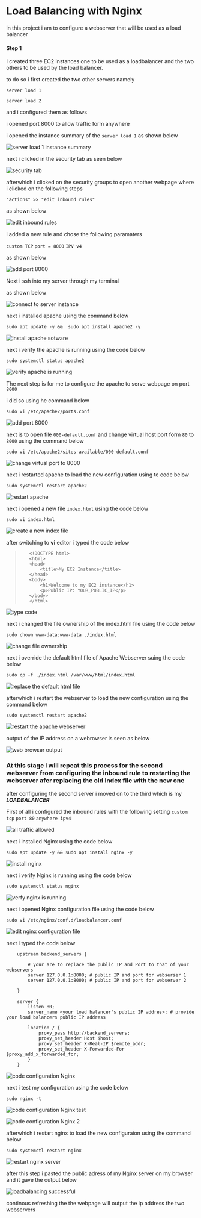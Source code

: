 # Load Balancing with Nginx 

in this project i am to configure a webserver that will be used as a load balancer

#### Step 1

I created three EC2 instances one to be used as a loadbalancer and the two others to be used by the load balancer.

to do so i first created the two other servers namely 

`server load 1`

`server load 2`

and i configured them as follows

i opened port 8000 to allow traffic form anywhere 

i opened the instance summary of the `server load 1` as shown below

![server load 1 instance summary](<4 instance summary.png>)

next i clicked in the security tab as seen below

![security tab](<5 security groups option.png>)

afterwhich i clicked on the security groups to open another webpage where i clicked on the following steps 

`"actions" >> "edit inbound rules"` 

as shown below

![edit inbound rules](<edit inbound rules.png>)


i added a new rule and chose the following paramaters 

`custom TCP`
`port = 8000`
`IPV v4`

as shown below 

![add port 8000 ](<6 add port 8000 to security groups.png>)

Next i ssh into my server through my terminal

as shown below

![connect to server instance](<7 connect to server instance.png>)


next i installed apache using the command below 

`sudo apt update -y &&  sudo apt install apache2 -y
`

![install apache sotware](<8 install apache webserver.png>)

next i verify the apache is running using the code below

`sudo systemctl status apache2`

![verify apache is running](<9 verify apache is runnng correctly.png>)

The next step is for me to configure the apache to serve webpage on port `8000`

i did so using he command below

`sudo vi /etc/apache2/ports.conf`

![add port 8000](<10 add port 8000.png>)

next is to open file `000-default.conf` and change virtual host port form `80` to `8000` using the command below

`sudo vi /etc/apache2/sites-available/000-default.conf`

![change virtual port to 8000](<11 change virtual port to 8000.png>)

next i restarted apache to load the new configuration using te code below

`sudo systemctl restart apache2`

![restart apache](<12 restart apache.png>)

next i opened a new file `index.html` using the code below

`sudo vi index.html`

![create a new index file](<13 crate a new index file.png>)

after switching to **vi** editor i typed the code below

>        <!DOCTYPE html>
>        <html>
>        <head>
>            <title>My EC2 Instance</title>
>        </head>
>        <body>
>            <h1>Welcome to my EC2 instance</h1>
>            <p>Public IP: YOUR_PUBLIC_IP</p>
>        </body>
>        </html>

![type code](<14 code with my EC2 public ip addess.png>)

next i changed the file ownership of the index.html file using the code below

`sudo chown www-data:www-data ./index.html`

![change file ownership](<15 change file ownership of the index file.png>)

next i override the default html file of Apache Webserver suing the code below

`sudo cp -f ./index.html /var/www/html/index.html`

![replace the default html file](<16 replace the default index file with the new one created.png>)

afterwhich i restart the webserver to load the new configuration using the command below

`sudo systemctl restart apache2`

![restart the apache webserver](<17 restart the apache webserver.png>)

output of the IP address on a webrowser is seen as below

![web browser output](<18 web browser display of instance.png>)


### At this stage i will repeat this process for the second webserver from configuring the inbound rule to restarting the webserver afer replacing the old index file with the new one

after configuring the second server i moved on to the third which is my ___LOADBALANCER___

First of all i configured the inbound rules with the following setting 
`custom tcp`
`port 80`
`anywhere ipv4`

![all traffic allowed](<19 load balancer port 80 is open to recieve traffic.png>)

next i installed Nginx using the code below

`sudo apt update -y && sudo apt install nginx -y`

![install nginx](<20 install nginx in loadbalancer.png>)

next i verify Nginx is running using the code below

`sudo systemctl status nginx`

![verfy nginx is running](<21 verify nginx is running.png>)

next i opened Nginx configuration file using the code below

`sudo vi /etc/nginx/conf.d/loadbalancer.conf`

![edit nginx configuration file](<22 code to open nginx configuration file.png>)

next i typed the code below

>         
        upstream backend_servers {

            # your are to replace the public IP and Port to that of your webservers
            server 127.0.0.1:8000; # public IP and port for webserser 1
            server 127.0.0.1:8000; # public IP and port for webserver 2

        }

        server {
            listen 80;
            server_name <your load balancer's public IP addres>; # provide your load balancers public IP address

            location / {
                proxy_pass http://backend_servers;
                proxy_set_header Host $host;
                proxy_set_header X-Real-IP $remote_addr;
                proxy_set_header X-Forwarded-For $proxy_add_x_forwarded_for;
            }
        }
    
![code configuration Nginx](<23 nginx code configuration.png>)


next i test my configuration using the code below

`sudo nginx -t`

![code configuration Nginx test](<24 test nginx code.png>)

![code configuration Nginx 2](<25 nginx test code is ok.png>)


afterwhich i restart nginx to load the new configuraion using the command below

`sudo systemctl restart nginx`

![restart nginx server](<26 restart nginx server.png>)

after this step i pasted the public adress of my Nginx server on my browser and it gave the output below

![loadbalancing successful](<27 load balancing successful.png>)

continous refreshing the the webpage will output the ip address the two webservers 








